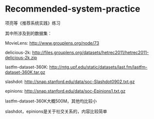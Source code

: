 # Recommended-system-practice
项亮等《推荐系统实践》练习


其中所涉及到的数据集：

MovieLens: http://www.grouplens.org/node/73

delicious-2k: http://files.grouplens.org/datasets/hetrec2011/hetrec2011-delicious-2k.zip

lastfm-dataset-360K: http://mtg.upf.edu/static/datasets/last.fm/lastfm-dataset-360K.tar.gz

slashdot: http://snap.stanford.edu/data/soc-Slashdot0902.txt.gz

epinions: http://snap.stanford.edu/data/soc-Epinions1.txt.gz

lastfm-dataset-360K大概500M，其他均比较小

slashdot，epinions是关于社交关系的，内容比较简单